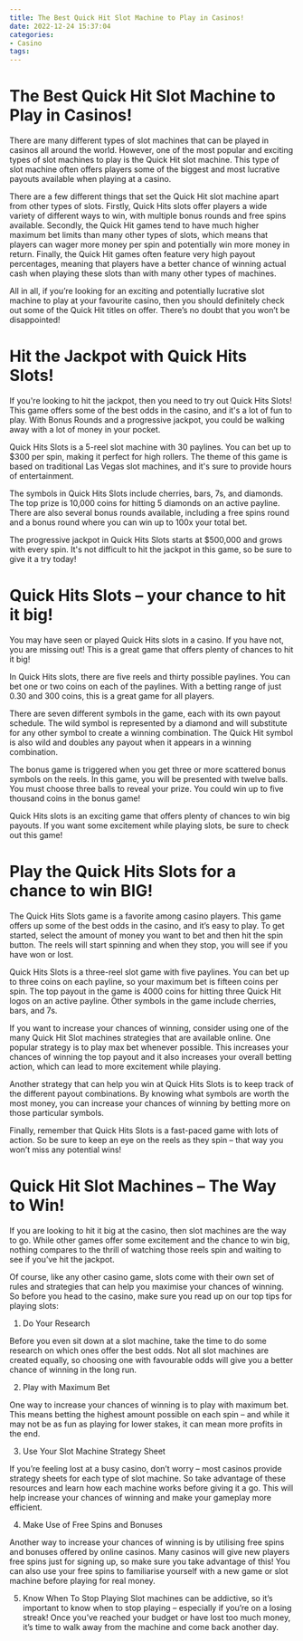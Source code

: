 ```yaml
---
title: The Best Quick Hit Slot Machine to Play in Casinos!
date: 2022-12-24 15:37:04
categories:
- Casino
tags:
---
```



#  The Best Quick Hit Slot Machine to Play in Casinos!

There are many different types of slot machines that can be played in casinos all around the world. However, one of the most popular and exciting types of slot machines to play is the Quick Hit slot machine. This type of slot machine often offers players some of the biggest and most lucrative payouts available when playing at a casino.

There are a few different things that set the Quick Hit slot machine apart from other types of slots. Firstly, Quick Hits slots offer players a wide variety of different ways to win, with multiple bonus rounds and free spins available. Secondly, the Quick Hit games tend to have much higher maximum bet limits than many other types of slots, which means that players can wager more money per spin and potentially win more money in return. Finally, the Quick Hit games often feature very high payout percentages, meaning that players have a better chance of winning actual cash when playing these slots than with many other types of machines.

All in all, if you’re looking for an exciting and potentially lucrative slot machine to play at your favourite casino, then you should definitely check out some of the Quick Hit titles on offer. There’s no doubt that you won’t be disappointed!

#  Hit the Jackpot with Quick Hits Slots!

If you're looking to hit the jackpot, then you need to try out Quick Hits Slots! This game offers some of the best odds in the casino, and it's a lot of fun to play. With Bonus Rounds and a progressive jackpot, you could be walking away with a lot of money in your pocket.

Quick Hits Slots is a 5-reel slot machine with 30 paylines. You can bet up to $300 per spin, making it perfect for high rollers. The theme of this game is based on traditional Las Vegas slot machines, and it's sure to provide hours of entertainment.

The symbols in Quick Hits Slots include cherries, bars, 7s, and diamonds. The top prize is 10,000 coins for hitting 5 diamonds on an active payline. There are also several bonus rounds available, including a free spins round and a bonus round where you can win up to 100x your total bet.

The progressive jackpot in Quick Hits Slots starts at $500,000 and grows with every spin. It's not difficult to hit the jackpot in this game, so be sure to give it a try today!

#  Quick Hits Slots – your chance to hit it big!

You may have seen or played Quick Hits slots in a casino. If you have not, you are missing out! This is a great game that offers plenty of chances to hit it big!

In Quick Hits slots, there are five reels and thirty possible paylines. You can bet one or two coins on each of the paylines. With a betting range of just 0.30 and 300 coins, this is a great game for all players.

There are seven different symbols in the game, each with its own payout schedule. The wild symbol is represented by a diamond and will substitute for any other symbol to create a winning combination. The Quick Hit symbol is also wild and doubles any payout when it appears in a winning combination.

The bonus game is triggered when you get three or more scattered bonus symbols on the reels. In this game, you will be presented with twelve balls. You must choose three balls to reveal your prize. You could win up to five thousand coins in the bonus game!

Quick Hits slots is an exciting game that offers plenty of chances to win big payouts. If you want some excitement while playing slots, be sure to check out this game!

#  Play the Quick Hits Slots for a chance to win BIG!

The Quick Hits Slots game is a favorite among casino players. This game offers up some of the best odds in the casino, and it’s easy to play. To get started, select the amount of money you want to bet and then hit the spin button. The reels will start spinning and when they stop, you will see if you have won or lost.

Quick Hits Slots is a three-reel slot game with five paylines. You can bet up to three coins on each payline, so your maximum bet is fifteen coins per spin. The top payout in the game is 4000 coins for hitting three Quick Hit logos on an active payline. Other symbols in the game include cherries, bars, and 7s.

If you want to increase your chances of winning, consider using one of the many Quick Hit Slot machines strategies that are available online. One popular strategy is to play max bet whenever possible. This increases your chances of winning the top payout and it also increases your overall betting action, which can lead to more excitement while playing.

Another strategy that can help you win at Quick Hits Slots is to keep track of the different payout combinations. By knowing what symbols are worth the most money, you can increase your chances of winning by betting more on those particular symbols.

Finally, remember that Quick Hits Slots is a fast-paced game with lots of action. So be sure to keep an eye on the reels as they spin – that way you won’t miss any potential wins!

#  Quick Hit Slot Machines – The Way to Win!

If you are looking to hit it big at the casino, then slot machines are the way to go. While other games offer some excitement and the chance to win big, nothing compares to the thrill of watching those reels spin and waiting to see if you’ve hit the jackpot.

Of course, like any other casino game, slots come with their own set of rules and strategies that can help you maximise your chances of winning. So before you head to the casino, make sure you read up on our top tips for playing slots:

1. Do Your Research

Before you even sit down at a slot machine, take the time to do some research on which ones offer the best odds. Not all slot machines are created equally, so choosing one with favourable odds will give you a better chance of winning in the long run.

2. Play with Maximum Bet

One way to increase your chances of winning is to play with maximum bet. This means betting the highest amount possible on each spin – and while it may not be as fun as playing for lower stakes, it can mean more profits in the end.

3. Use Your Slot Machine Strategy Sheet

If you’re feeling lost at a busy casino, don’t worry – most casinos provide strategy sheets for each type of slot machine. So take advantage of these resources and learn how each machine works before giving it a go. This will help increase your chances of winning and make your gameplay more efficient.

4. Make Use of Free Spins and Bonuses

Another way to increase your chances of winning is by utilising free spins and bonuses offered by online casinos. Many casinos will give new players free spins just for signing up, so make sure you take advantage of this! You can also use your free spins to familiarise yourself with a new game or slot machine before playing for real money.

5. Know When To Stop Playing
Slot machines can be addictive, so it’s important to know when to stop playing – especially if you’re on a losing streak! Once you’ve reached your budget or have lost too much money, it’s time to walk away from the machine and come back another day.